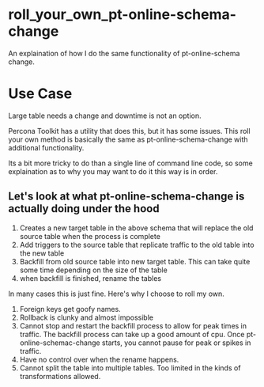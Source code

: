# roll_your_own_pt-online-schema-change
An explaination of how I do the same functionality of pt-online-schema change. 

# Use Case
Large table needs a change and downtime is not an option. 

Percona Toolkit has a utility that does this, but it has some issues. This roll your own method is basically the same as pt-online-schema-change with additional functionality. 

Its a bit more tricky to do than a single line of command line code, so some explaination as to why you may want to do it this way is in order. 

## Let's look at what pt-online-schema-change is actually doing under the hood 

1. Creates a new target table in the above schema that will replace the old source table when the process is complete
2. Add triggers to the source table that replicate traffic to the old table into the new table 
3. Backfill from old source table into new target table. This can take quite some time depending on the size of the table 
4. when backfill is finished, rename the tables 

In many cases this is just fine. Here's why I choose to roll my own. 

1. Foreign keys get goofy names. 
2. Rollback is clunky and almost impossible 
3. Cannot stop and restart the backfill process to allow for peak times in traffic. The backfill process can take up a good amount of cpu. Once pt-online-schemac-change starts, you cannot pause for peak or spikes in traffic.
4. Have no control over when the rename happens.  
5. Cannot split the table into multiple tables. Too limited in the kinds of transformations allowed. 













